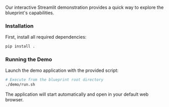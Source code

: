 Our interactive Streamlit demonstration provides a quick way to explore the blueprint's capabilities.

### Installation

First, install all required dependencies:

```bash
pip install .
```

### Running the Demo

Launch the demo application with the provided script:

```bash
# Execute from the blueprint root directory
./demo/run.sh
```

The application will start automatically and open in your default web browser.
